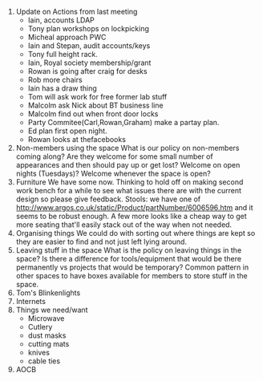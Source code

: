 1. Update on Actions from last meeting
   - Iain, accounts LDAP
   - Tony plan workshops on lockpicking
   - Micheal approach PWC
   - Iain and Stepan, audit accounts/keys
   - Tony full height rack.
   - Iain, Royal society membership/grant
   - Rowan is going after craig for desks
   - Rob more chairs
   - Iain has a draw thing
   - Tom will ask work for free former lab stuff
   - Malcolm ask Nick about BT business line
   - Malcolm find out when front door locks
   - Party Commitee(Carl,Rowan,Graham) make a partay plan.
   - Ed plan first open night.
   - Rowan looks at thefacebooks
1. Non-members using the space
   What is our policy on non-members coming along? 
   Are they welcome for some small number of appearances and then should pay up or get lost?
   Welcome on open nights (Tuesdays)?
   Welcome whenever the space is open?
1. Furniture
   We have some now.
   Thinking to hold off on making second work bench for a while to see what issues there are with the current design so please give feedback.
   Stools: we have one of http://www.argos.co.uk/static/Product/partNumber/6006596.htm and it seems to be robust enough. A few more looks like a cheap way to get more seating that'll easily stack out of the way when not needed.
1. Organising things
   We could do with sorting out where things are kept so they are easier to find and not just left lying around. 
1. Leaving stuff in the space
   What is the policy on leaving things in the space?
   Is there a difference for tools/equipment that would be there permanently vs projects that would be temporary?
   Common pattern in other spaces to have boxes available for members to store stuff in the space. 
1. Tom's Blinkenlights
1. Internets
1. Things we need/want
   - Microwave
   - Cutlery
   - dust masks
   - cutting mats
   - knives
   - cable ties
1. AOCB




